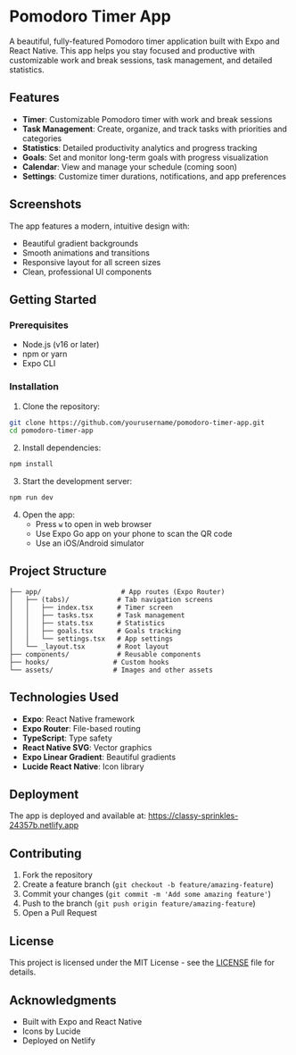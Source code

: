 # Pomodoro Timer App

A beautiful, fully-featured Pomodoro timer application built with Expo and React Native. This app helps you stay focused and productive with customizable work and break sessions, task management, and detailed statistics.

## Features

- **Timer**: Customizable Pomodoro timer with work and break sessions
- **Task Management**: Create, organize, and track tasks with priorities and categories
- **Statistics**: Detailed productivity analytics and progress tracking
- **Goals**: Set and monitor long-term goals with progress visualization
- **Calendar**: View and manage your schedule (coming soon)
- **Settings**: Customize timer durations, notifications, and app preferences

## Screenshots

The app features a modern, intuitive design with:
- Beautiful gradient backgrounds
- Smooth animations and transitions
- Responsive layout for all screen sizes
- Clean, professional UI components

## Getting Started

### Prerequisites

- Node.js (v16 or later)
- npm or yarn
- Expo CLI

### Installation

1. Clone the repository:
```bash
git clone https://github.com/yourusername/pomodoro-timer-app.git
cd pomodoro-timer-app
```

2. Install dependencies:
```bash
npm install
```

3. Start the development server:
```bash
npm run dev
```

4. Open the app:
   - Press `w` to open in web browser
   - Use Expo Go app on your phone to scan the QR code
   - Use an iOS/Android simulator

## Project Structure

```
├── app/                    # App routes (Expo Router)
│   ├── (tabs)/            # Tab navigation screens
│   │   ├── index.tsx      # Timer screen
│   │   ├── tasks.tsx      # Task management
│   │   ├── stats.tsx      # Statistics
│   │   ├── goals.tsx      # Goals tracking
│   │   └── settings.tsx   # App settings
│   └── _layout.tsx        # Root layout
├── components/            # Reusable components
├── hooks/                # Custom hooks
└── assets/               # Images and other assets
```

## Technologies Used

- **Expo**: React Native framework
- **Expo Router**: File-based routing
- **TypeScript**: Type safety
- **React Native SVG**: Vector graphics
- **Expo Linear Gradient**: Beautiful gradients
- **Lucide React Native**: Icon library

## Deployment

The app is deployed and available at: https://classy-sprinkles-24357b.netlify.app

## Contributing

1. Fork the repository
2. Create a feature branch (`git checkout -b feature/amazing-feature`)
3. Commit your changes (`git commit -m 'Add some amazing feature'`)
4. Push to the branch (`git push origin feature/amazing-feature`)
5. Open a Pull Request

## License

This project is licensed under the MIT License - see the [LICENSE](LICENSE) file for details.

## Acknowledgments

- Built with Expo and React Native
- Icons by Lucide
- Deployed on Netlify